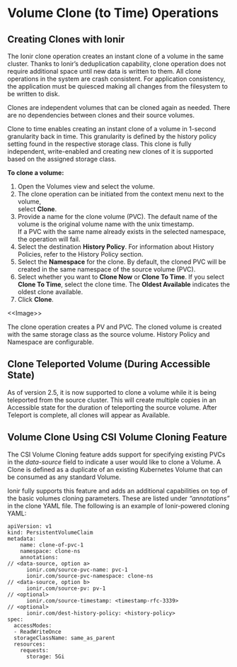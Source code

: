 # Volume Clone (to Time) Operations

## Creating Clones with Ionir

The Ionir clone operation creates an instant clone of a volume in the same cluster. Thanks to Ionir’s deduplication capability, clone operation does not require additional space until new data is written to them. All clone operations in the system are crash consistent. For application consistency, the application must be quiesced making all changes from the filesystem to be written to disk.

Clones are independent volumes that can be cloned again as needed. There are no dependencies between clones and their source volumes.

Clone to time enables creating an instant clone of a volume in 1-second granularity back in time. This granularity is defined by the history policy setting found in the respective storage class. This clone is fully independent, write-enabled and creating new clones of it is supported based on the assigned storage class.

**To clone a volume:**



1. Open the Volumes view and select the volume.
2. The clone operation can be initiated from the context menu next to the volume,\
   select **Clone**.
3. Provide a name for the clone volume (PVC). The default name of the volume is the original volume name with the unix timestamp.\
   If a PVC with the same name already exists in the selected namespace, the operation will fail.
4. Select the destination **History Policy**. For information about History Policies, refer to the History Policy section.
5. Select the **Namespace** for the clone. By default, the cloned PVC will be created in the same namespace of the source volume (PVC).
6. Select whether you want to **Clone Now** or **Clone To Time**. If you select **Clone To Time**, select the clone time. The **Oldest Available** indicates the oldest clone available.
7. Click **Clone**.

<\<Image>>

The clone operation creates a PV and PVC. The cloned volume is created with the same storage class as the source volume. History Policy and Namespace are configurable.

## Clone Teleported Volume (During Accessible State) <a href="#_toc87788811" id="_toc87788811"></a>

As of version 2.5, it is now supported to clone a volume while it is being teleported from the source cluster. This will create multiple copies in an Accessible state for the duration of teleporting the source volume. After Teleport is complete, all clones will appear as Available.

## Volume Clone Using CSI Volume Cloning Feature

The CSI Volume Cloning feature adds support for specifying existing PVCs in the _data-source_ field to indicate a user would like to clone a Volume. A Clone is defined as a duplicate of an existing Kubernetes Volume that can be consumed as any standard Volume.

Ionir fully supports this feature and adds an additional capabilities on top of the basic volumes cloning parameters. These are listed under _“annotations”_ in the clone YAML file. The following is an example of Ionir-powered cloning YAML:

```
apiVersion: v1
kind: PersistentVolumeClaim
metadata:
    name: clone-of-pvc-1
    namespace: clone-ns
    annotations:
// <data-source, option a>
      ionir.com/source-pvc-name: pvc-1
      ionir.com/source-pvc-namespace: clone-ns
// <data-source, option b>
      ionir.com/source-pv: pv-1
// <optional>
      ionir.com/source-timestamp: <timestamp-rfc-3339>
// <optional>
      ionir.com/dest-history-policy: <history-policy> 
spec:
  accessModes:
  - ReadWriteOnce
  storageClassName: same_as_parent
  resources:
    requests:
      storage: 5Gi
```

